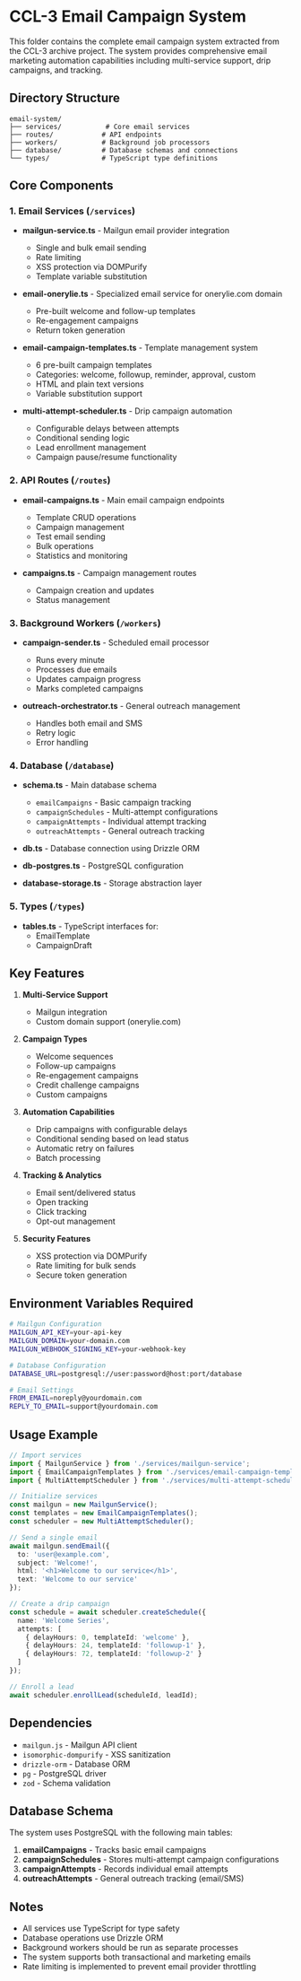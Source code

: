 # CCL-3 Email Campaign System

This folder contains the complete email campaign system extracted from the CCL-3 archive project. The system provides comprehensive email marketing automation capabilities including multi-service support, drip campaigns, and tracking.

## Directory Structure

```
email-system/
├── services/           # Core email services
├── routes/            # API endpoints
├── workers/           # Background job processors
├── database/          # Database schemas and connections
└── types/             # TypeScript type definitions
```

## Core Components

### 1. Email Services (`/services`)

- **mailgun-service.ts** - Mailgun email provider integration
  - Single and bulk email sending
  - Rate limiting
  - XSS protection via DOMPurify
  - Template variable substitution

- **email-onerylie.ts** - Specialized email service for onerylie.com domain
  - Pre-built welcome and follow-up templates
  - Re-engagement campaigns
  - Return token generation

- **email-campaign-templates.ts** - Template management system
  - 6 pre-built campaign templates
  - Categories: welcome, followup, reminder, approval, custom
  - HTML and plain text versions
  - Variable substitution support

- **multi-attempt-scheduler.ts** - Drip campaign automation
  - Configurable delays between attempts
  - Conditional sending logic
  - Lead enrollment management
  - Campaign pause/resume functionality

### 2. API Routes (`/routes`)

- **email-campaigns.ts** - Main email campaign endpoints
  - Template CRUD operations
  - Campaign management
  - Test email sending
  - Bulk operations
  - Statistics and monitoring

- **campaigns.ts** - Campaign management routes
  - Campaign creation and updates
  - Status management

### 3. Background Workers (`/workers`)

- **campaign-sender.ts** - Scheduled email processor
  - Runs every minute
  - Processes due emails
  - Updates campaign progress
  - Marks completed campaigns

- **outreach-orchestrator.ts** - General outreach management
  - Handles both email and SMS
  - Retry logic
  - Error handling

### 4. Database (`/database`)

- **schema.ts** - Main database schema
  - `emailCampaigns` - Basic campaign tracking
  - `campaignSchedules` - Multi-attempt configurations
  - `campaignAttempts` - Individual attempt tracking
  - `outreachAttempts` - General outreach tracking

- **db.ts** - Database connection using Drizzle ORM
- **db-postgres.ts** - PostgreSQL configuration
- **database-storage.ts** - Storage abstraction layer

### 5. Types (`/types`)

- **tables.ts** - TypeScript interfaces for:
  - EmailTemplate
  - CampaignDraft

## Key Features

1. **Multi-Service Support**
   - Mailgun integration
   - Custom domain support (onerylie.com)

2. **Campaign Types**
   - Welcome sequences
   - Follow-up campaigns
   - Re-engagement campaigns
   - Credit challenge campaigns
   - Custom campaigns

3. **Automation Capabilities**
   - Drip campaigns with configurable delays
   - Conditional sending based on lead status
   - Automatic retry on failures
   - Batch processing

4. **Tracking & Analytics**
   - Email sent/delivered status
   - Open tracking
   - Click tracking
   - Opt-out management

5. **Security Features**
   - XSS protection via DOMPurify
   - Rate limiting for bulk sends
   - Secure token generation

## Environment Variables Required

```bash
# Mailgun Configuration
MAILGUN_API_KEY=your-api-key
MAILGUN_DOMAIN=your-domain.com
MAILGUN_WEBHOOK_SIGNING_KEY=your-webhook-key

# Database Configuration
DATABASE_URL=postgresql://user:password@host:port/database

# Email Settings
FROM_EMAIL=noreply@yourdomain.com
REPLY_TO_EMAIL=support@yourdomain.com
```

## Usage Example

```typescript
// Import services
import { MailgunService } from './services/mailgun-service';
import { EmailCampaignTemplates } from './services/email-campaign-templates';
import { MultiAttemptScheduler } from './services/multi-attempt-scheduler';

// Initialize services
const mailgun = new MailgunService();
const templates = new EmailCampaignTemplates();
const scheduler = new MultiAttemptScheduler();

// Send a single email
await mailgun.sendEmail({
  to: 'user@example.com',
  subject: 'Welcome!',
  html: '<h1>Welcome to our service</h1>',
  text: 'Welcome to our service'
});

// Create a drip campaign
const schedule = await scheduler.createSchedule({
  name: 'Welcome Series',
  attempts: [
    { delayHours: 0, templateId: 'welcome' },
    { delayHours: 24, templateId: 'followup-1' },
    { delayHours: 72, templateId: 'followup-2' }
  ]
});

// Enroll a lead
await scheduler.enrollLead(scheduleId, leadId);
```

## Dependencies

- `mailgun.js` - Mailgun API client
- `isomorphic-dompurify` - XSS sanitization
- `drizzle-orm` - Database ORM
- `pg` - PostgreSQL driver
- `zod` - Schema validation

## Database Schema

The system uses PostgreSQL with the following main tables:

1. **emailCampaigns** - Tracks basic email campaigns
2. **campaignSchedules** - Stores multi-attempt campaign configurations
3. **campaignAttempts** - Records individual email attempts
4. **outreachAttempts** - General outreach tracking (email/SMS)

## Notes

- All services use TypeScript for type safety
- Database operations use Drizzle ORM
- Background workers should be run as separate processes
- The system supports both transactional and marketing emails
- Rate limiting is implemented to prevent email provider throttling